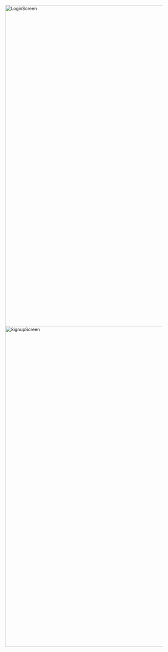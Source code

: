 <img width="725" height="1023" alt="LoginScreen" src="https://github.com/user-attachments/assets/e3652ec6-218d-45ef-b59b-99fa1794b930" />
<img width="697" height="1022" alt="SignupScreen" src="https://github.com/user-attachments/assets/08490770-3c6d-4175-9cd9-ad4c1ffd6f76" />
